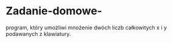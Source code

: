 # Zadanie-domowe- 

program, który umożliwi mnożenie dwóch liczb całkowitych x i y
podawanych z klawiatury.
